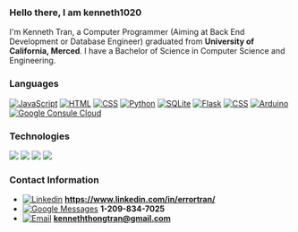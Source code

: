 ### Hello there, I am kenneth1020
I'm Kenneth Tran, a Computer Programmer (Aiming at Back End Development or Database Engineer) graduated from **University of California, Merced**. I have a Bachelor of Science in Computer Science and Engineering. 
### Languages
[![JavaScript](https://img.shields.io/badge/-JavaScript-000?&logo=JavaScript)]((https://www.linkedin.com/in/errortran/))
[![HTML](https://img.shields.io/badge/-HTML-000?&logo=html5)]((https://www.linkedin.com/in/errortran/))
[![CSS](https://img.shields.io/badge/-CSS-000?&logo=css3&logoColor=1572B6)]((https://www.linkedin.com/in/errortran/))
[![Python](https://img.shields.io/badge/-Python-000?&logo=Python)]((https://www.linkedin.com/in/errortran/))
[![SQLite](https://img.shields.io/badge/-SQLite-000?&logo=Sqlite)]((https://www.linkedin.com/in/errortran/))
[![Flask](https://img.shields.io/badge/-Flask-000?&logo=Flask)]((https://www.linkedin.com/in/errortran/))
[![CSS](https://img.shields.io/badge/-CSS-000?&logo=css3&logoColor=1572B6)]((https://www.linkedin.com/in/errortran/))
[![Arduino](https://img.shields.io/badge/-Arduino-000?&logo=arduino&logoColor=00979D)]((https://www.linkedin.com/in/errortran/))
[![Google Consule Cloud](https://img.shields.io/badge/-Google_Cloud_Console-000?&logo=googleassistant&logoColor=4285F4)]((https://www.linkedin.com/in/errortran/))
### Technologies
[![](https://img.shields.io/badge/-Visual_Studio-000?&logo=visualstudio&logoColor=5C2D91)]((https://www.linkedin.com/in/errortran/))
[![](https://img.shields.io/badge/-Visual_Studio_Code-000?&logo=visualstudiocode&logoColor=007ACC)]((https://www.linkedin.com/in/errortran/))
[![](https://img.shields.io/badge/-Github-000?&logo=github&logoColor=FC6D26)]((https://www.linkedin.com/in/errortran/))
[![](https://img.shields.io/badge/-Git-000?&logo=git&logoColor=F05032)]((https://www.linkedin.com/in/errortran/))


### Contact Information
- [![Linkedin](https://img.shields.io/badge/-Linkedin-000?&logo=linkedin&logoColor=0A66C2)]((https://www.linkedin.com/in/errortran/)) **https://www.linkedin.com/in/errortran/**
- [![Google Messages](https://img.shields.io/badge/-Phone_Number-000?&logo=googlemessages&logoColor=999999)]((1-209-834-7025)) **1-209-834-7025**
- [![Email](https://img.shields.io/badge/-Gmail-000?&logo=gmail&logoColor=EA4335)]((mailto:kenneththongtran@gmail.com?subject=[GitHub]%20Source%20Han%20Sans)) **kenneththongtran@gmail.com**


